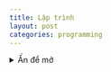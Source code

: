 ```yaml
---
title: Lập trình
layout: post
categories: programming
---
```


<details>
  <summary>Ấn để mở</summary>
  
  {% highlight javascript linedivs %}
  var rawr = ["r", "a", "w", "r"]; 
  {% endhighlight %}
  
</details>
